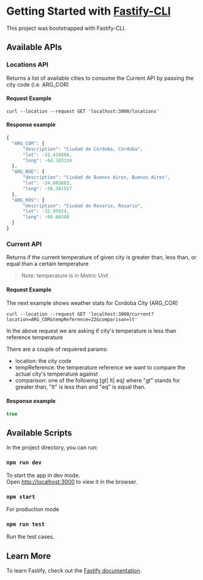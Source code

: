 # Getting Started with [Fastify-CLI](https://www.npmjs.com/package/fastify-cli)
This project was bootstrapped with Fastify-CLI.

## Available APIs
### Locations API 
Returns a list of available cities to consume the Current API by passing the city code (i.e. ARG_COR)
#### Request Example
```curl
curl --location --request GET 'localhost:3000/locations'
```
#### Response example
```javascript
{
  "ARG_COR": {
      "description": "Ciudad de Córdoba, Córdoba",
      "lat": -31.416668,
      "long": -64.183334
  },
  "ARG_BUE": {
      "description": "Ciudad de Buenos Aires, Buenos Aires",
      "lat": -34.603683,
      "long": -58.381557
  },
  "ARG_ROS": {
      "description": "Ciudad de Rosario, Rosario",
      "lat": -32.95924,
      "long": -60.68348
  }
}
```

### Current API 
Returns if the current temperature of given city is greater than, less than, or equal than a certain temperature
> Note: temperature is in Metric Unit

#### Request Example
The next example shows weather stats for Cordoba City (ARG_COR)
```curl
curl --location --request GET 'localhost:3000/current?location=ARG_COR&tempReference=22&comparison=lt'
```
In the above request we are asking if city's temperature is less than reference temperature

There are a couple of requiered params:
- location: the city code
- tempReference: the temperature reference we want to compare the actual city's temperature against
- comparison: one of the following [gt| lt| eq] where "gt" stands for greater than, "lt" is less than and "eq" is equal than.
#### Response example
```javascript
true
```

## Available Scripts

In the project directory, you can run:

### `npm run dev`

To start the app in dev mode.\
Open [http://localhost:3000](http://localhost:3000) to view it in the browser.

### `npm start`

For production mode

### `npm run test`

Run the test cases.

## Learn More

To learn Fastify, check out the [Fastify documentation](https://www.fastify.io/docs/latest/).
